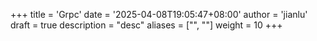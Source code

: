 +++
title = 'Grpc'
date = '2025-04-08T19:05:47+08:00'
author = 'jianlu'
draft = true
description = "desc"
aliases = ["", ""]
weight = 10
+++

<!--
    // 注意设置go环境变量中的架构和系统为本地系统，然后安装如下两个插件
    // go install google.golang.org/protobuf/cmd/protoc-gen-go@latest
    // go install google.golang.org/grpc/cmd/protoc-gen-go-grpc@latest
    // 检查安装情况
    // protoc-gen-go --version
    // protoc-gen-go-grpc --version
    // 运行生成代码
    // protoc --go_out=. --go_opt=paths=source_relative --go-grpc_out=. --go-grpc_opt=paths=source_relative cross/proto/message.proto

    https://gitcode.com/gh_mirrors/gr/grpc-opentracing

    https://blog.csdn.net/Mr_XiMu/article/details/124937025#:~:text=%E6%9C%AC%E6%96%87%E8%AF%A6%E7%BB%86%E4%BB%8B%E7%BB%8D%E4%BA%86%E5%A6%82%E4%BD%95%E5%9C%A8gRPC%E4%B8%AD%E5%AE%9E%E7%8E%B0TLS%E5%8D%95%E5%90%91%E8%AE%A4%E8%AF%81%E3%80%81%E5%8F%8C%E5%90%91%E8%AE%A4%E8%AF%81%E4%BB%A5%E5%8F%8AToken%E8%AE%A4%E8%AF%81%EF%BC%8C%E6%B6%89%E5%8F%8A%E8%AF%81%E4%B9%A6%E7%9A%84%E7%94%9F%E6%88%90%E3%80%81%E9%85%8D%E7%BD%AE%E5%8F%8A%E4%BB%A3%E7%A0%81%E5%AE%9E%E7%8E%B0%E3%80%82%20%E9%87%8D%E7%82%B9%E8%AE%B2%E8%A7%A3%E4%BA%86%E8%AF%81%E4%B9%A6%E9%85%8D%E7%BD%AE%E6%96%87%E4%BB%B6%E7%9A%84%E5%88%9B%E5%BB%BA%E3%80%81%E6%9C%8D%E5%8A%A1%E7%AB%AF%E5%92%8C%E5%AE%A2%E6%88%B7%E7%AB%AF%E4%BB%A3%E7%A0%81%E7%9A%84%E4%BF%AE%E6%94%B9%EF%BC%8C%E4%BB%A5%E5%8F%8A%E6%8B%A6%E6%88%AA%E5%99%A8%E7%9A%84%E4%BD%BF%E7%94%A8%EF%BC%8C%E7%A1%AE%E4%BF%9D%E6%95%B0%E6%8D%AE%E4%BC%A0%E8%BE%93%E7%9A%84%E5%AE%89%E5%85%A8%E6%80%A7%E3%80%82,%E7%A0%81%E4%BA%91%EF%BC%9A%20https%3A%2F%2Fgitee.com%2FXiMuQi%2Fgo-grpc
-->
